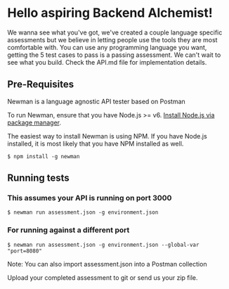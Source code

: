 # Hello aspiring Backend Alchemist!

We wanna see what you've got, we've created a couple language specific assessments but we believe in letting people use the tools they are most comfortable with. You can use any programming language you want, getting the 5 test cases to pass is a passing assessment. We can't wait to see what you build. Check the API.md file for implementation details.

## Pre-Requisites

Newman is a language agnostic API tester based on Postman

To run Newman, ensure that you have Node.js >= v6. [Install Node.js via package manager](https://nodejs.org/en/download/package-manager/).

The easiest way to install Newman is using NPM. If you have Node.js installed, it is most likely that you have NPM installed as well.

```console
$ npm install -g newman
```

## Running tests

### This assumes your API is running on port 3000

```console
$ newman run assessment.json -g environment.json
```

### For running against a different port

```console
$ newman run assessment.json -g environment.json --global-var "port=8080"
```

Note: You can also import assessment.json into a Postman collection

Upload your completed assessment to git or send us your zip file.
